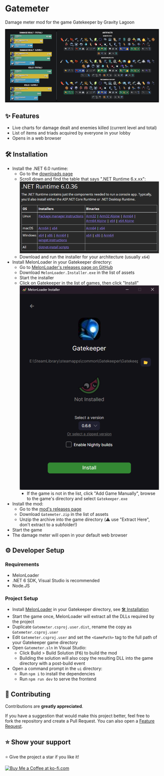 # Gatemeter

Damage meter mod for the game Gatekeeper by Gravity Lagoon

![Gatemeter](readme/gatemeter.png)

## ✨ Features

-   Live charts for damage dealt and enemies killed (current level and total)
-   List of items and triads acquired by everyone in your lobby
-   Opens in a web browser

## 🛠️ Installation

-   Install the .NET 6.0 runtime:
    -   Go to the [downloads page](https://dotnet.microsoft.com/en-us/download/dotnet/6.0)
    -   Scroll down and find the table that says ".NET Runtime 6.x.xx":
        ![.NET Runtime downloads page](readme/dotnetruntime.png)
    -   Download and run the installer for your architecture (usually `x64`)
-   Install MelonLoader in your Gatekeeper directory:
    -   Go to [MelonLoader's releases page on GitHub](https://github.com/LavaGang/MelonLoader/releases/latest)
    -   Download `MelonLoader.Installer.exe` in the list of assets
    -   Start the installer
    -   Click on Gatekeeper in the list of games, then click "Install"  
        ![Melon Loader Installer](readme/melonloaderinstaller.png)
        -   If the game is not in the list, click "Add Game Manually", browse to the game's directory and select `Gatekeeper.exe`
-   Install the mod:
    -   Go to the [mod's releases page](https://github.com/r-o-b-o-t-o/gatemeter/releases/latest)
    -   Download `Gatemeter.zip` in the list of assets
    -   Unzip the archive into the game directory (⚠️ use "Extract Here", don't extract to a subfolder!)
-   Start the game
-   The damage meter will open in your default web browser

## ⚙️ Developer Setup

### Requirements

-   MelonLoader
-   .NET 6 SDK, Visual Studio is recommended
-   Node.JS

### Project Setup

-   Install [MelonLoader](https://melonloader.org/) in your Gatekeeper directory, see [🛠️ Installation](#%EF%B8%8F-installation)
-   Start the game once, MelonLoader will extract all the DLLs required by the project
-   Duplicate `Gatemeter.csproj.user.dist`, rename the copy as `Gatemeter.csproj.user`
-   Edit `Gatemeter.csproj.user` and set the `<GamePath>` tag to the full path of your Gatekeeper game directory
-   Open `Gatemeter.sln` in Visual Studio:
    -   Click Build > Build Solution (<kbd>F6</kbd>) to build the mod
    -   Building the solution will also copy the resulting DLL into the game directory with a post-build event
-   Open a command prompt in the `ui` directory:
    -   Run `npm i` to install the dependencies
    -   Run `npm run dev` to serve the frontend

## 🤝 Contributing

Contributions are **greatly appreciated**.

If you have a suggestion that would make this project better, feel free to fork the repository and create a Pull Request. You can also open a [Feature Request](https://github.com/r-o-b-o-t-o/gatemeter/issues/new?assignees=&labels=enhancement&template=feature_request.yml).

## ⭐️ Show your support

⭐️ Give the project a star if you like it!

<a href="https://ko-fi.com/roboto" target="_blank"><img height="35" style="border:0px; height:46px;" src="https://cdn.ko-fi.com/cdn/kofi5.png?v=3" border="0" alt="Buy Me a Coffee at ko-fi.com" />
